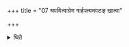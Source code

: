 +++
title = "07 श्रपयित्वाग्रेण गार्हपत्यमवटङ् खात्वा"

+++

<details><summary>थिते</summary>

7. After having cooked rice-pap, having dug out a ditch in front of the Gārhapatya, he places the Surā in the manner in which Surā is to be prepared. 

</details>
